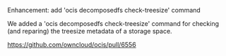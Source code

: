 Enhancement: add 'ocis decomposedfs check-treesize' command

We added a 'ocis decomposedfs check-treesize' command for checking (and reparing)
the treesize metadata of a storage space.

https://github.com/owncloud/ocis/pull/6556
